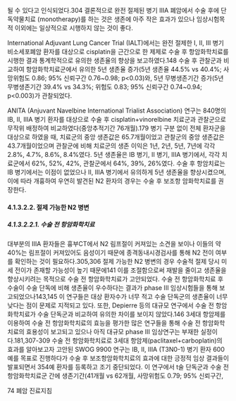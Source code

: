 될 수 있다고 인식되었다.304 결론적으로 완전 절제된 병기 IIIA 폐암에서 수술 후에 단독약물치료 (monotherapy)를 하는 것은 생존에 아주 작은 효과가 있으나 임상시험목적 이외에는 일상적으로 시행하지 않는 것이 좋다.

International Adjuvant Lung Cancer Trial (IALT)에서는 완전 절제한 I, II, III 병기 비소세포폐암 환자를 대상으로 cisplatin을 근간으로 한 제제로 수술 후 항암화학치료를 시행한 결과 통계학적으로 유의한 생존율의 향상을 보고하였다.148 수술 후 관찰군과 비교하여 항암화학치료군에서 유의한 5년 생존율 증가(5년 생존율 44.5% vs 40.4%; 사망위험도 0.86; 95% 신뢰구간 0.76~0.98; p<0.03)와, 5년 무병생존기간 증가(5년 무병생존기간 39.4% vs 34.3%; 위험도 0.83; 95% 신뢰구간 0.74~0.94; p<0.003)가 관찰되었다.

ANITA (Anjuvant Navelbine International Trialist Association) 연구는 840명의 IB, II, IIIA 병기 환자를 대상으로 수술 후 cisplatin+vinorelbine 치료군과 관찰군으로 무작위 배정하여 비교하였다(중앙추적기간 76개월).179 병기 구분 없이 전체 환자군을 대상으로 하였을 때, 치료군의 중앙 생존값은 65.7개월이었고 관찰군의 중앙 생존값은 43.7개월이었으며 관찰군에 비해 치료군의 생존 이익은 1년, 2년, 5년, 7년에 각각 2.8%, 4.7%, 8.6%, 8.4%였다. 5년 생존율은 IB 병기, II 병기, IIIA 병기에서, 각각 치료군에서 62%, 52%, 42%, 관찰군에서 64%, 39%, 26%였다. 수술 후 항암치료는 IB 병기에서는 이점이 없었으나 II, IIIA 병기에서 유의하게 5년 생존율을 향상시켰으며, 이에 따라 개흉하여 우연히 발견된 N2 환자의 경우는 수술 후 보조항 암화학치료를 권장한다.

#### 4.1.3.2.2. 절제 가능한 N2 병변

##### 4.1.3.2.2.1. 수술 전 항암화학치료
대부분의 IIIA 환자들은 흉부CT에서 N2 림프절이 커져있는 소견을 보이나 이들의 약 40%는 림프절이 커져있어도 음성이기 때문에 종격동내시경검사를 통해 N2 전이 여부를 확인하는 것이 필요하다.305,306 절제 가능한 N2 병변의 경우 수술적 절제 당시 미세 전이가 존재할 가능성이 높기 때문에141 이를 조절함으로써 재발을 줄이고 생존율을 향상시키려는 목적으로 수술 전 항암화학치료가 고안되었다. 수술 전 항암화학치료 후 수술이 수술 단독에 비해 생존율이 우수하다는 결과가 phase III 임상시험들을 통해 보고되었으나143,145 이 연구들은 대상 환자수가 너무 적고 수술 단독군의 생존율이 너무 낮다는 점이 문제로 지적되고 있다. 또한, Depierre 등의 대규모 연구에서 수술 전 항암화학치료가 수술 단독군과 비교하여 유의한 차이를 보이지 않았다.146 3세대 항암제를 이용하여 수술 전 항암화학치료의 효능을 평가한 많은 연구들을 통해 수술 전 항암화학치료의 효용성이 보고되고 있으나 아직 대규모 phase III 임상연구는 부재한 실정이다.181,307-309 수술 전 항암화학치료로 3세대 항암제(paclitaxel+carboplatin)의 효과를 알아보고자 고안된 SWOG 9900 연구는 IB, II, IIIA (T3N0-1) 병기 환자 600예를 목표로 진행하다가 수술 후 보조항암화학치료의 효과에 대한 긍정적 임상 결과들이 발표되면서 354예 환자를 등록하고 조기 중단되었다. 이 연구에서 t술 단독군과 수술 전 항암화학치료군 간에 생존기간(41개월 vs 62개월, 사망위험도 0.79; 95% 신뢰구간,

74 폐암 진료지침